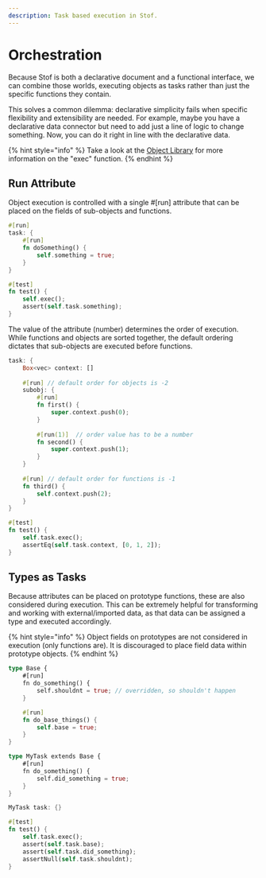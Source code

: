 ```yaml
---
description: Task based execution in Stof.
---
```


# Orchestration

Because Stof is both a declarative document and a functional interface, we can combine those worlds, executing objects as tasks rather than just the specific functions they contain.

This solves a common dilemma: declarative simplicity fails when specific flexibility and extensibility are needed. For example, maybe you have a declarative data connector but need to add just a line of logic to change something. Now, you can do it right in line with the declarative data.

{% hint style="info" %}
Take a look at the [Object Library](../reference/libraries/object-library.md) for more information on the "exec" function.
{% endhint %}

## Run Attribute

Object execution is controlled with a single #\[run] attribute that can be placed on the fields of sub-objects and functions.

```rust
#[run]
task: {
    #[run]
    fn doSomething() {
        self.something = true;
    }
}

#[test]
fn test() {
    self.exec();
    assert(self.task.something);
}
```

The value of the attribute (number) determines the order of execution. While functions and objects are sorted together, the default ordering dictates that sub-objects are executed before functions.

```rust
task: {
    Box<vec> context: []
    
    #[run] // default order for objects is -2
    subobj: {
        #[run]
        fn first() {
            super.context.push(0);
        }
        
        #[run(1)]  // order value has to be a number
        fn second() {
            super.context.push(1);
        }
    }
    
    #[run] // default order for functions is -1
    fn third() {
        self.context.push(2);
    }
}

#[test]
fn test() {
    self.task.exec();
    assertEq(self.task.context, [0, 1, 2]);
}
```

## Types as Tasks

Because attributes can be placed on prototype functions, these are also considered during execution. This can be extremely helpful for transforming and working with external/imported data, as that data can be assigned a type and executed accordingly.

{% hint style="info" %}
Object fields on prototypes are not considered in execution (only functions are). It is discouraged to place field data within prototype objects.
{% endhint %}

```rust
type Base {
    #[run]
    fn do_something() {
        self.shouldnt = true; // overridden, so shouldn't happen
    }

    #[run]
    fn do_base_things() {
        self.base = true;
    }
}

type MyTask extends Base {
    #[run]
    fn do_something() {
        self.did_something = true;
    }
}

MyTask task: {}

#[test]
fn test() {
    self.task.exec();
    assert(self.task.base);
    assert(self.task.did_something);
    assertNull(self.task.shouldnt);
}
```

